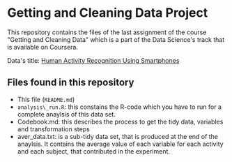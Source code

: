 # Getting and Cleaning Data Project
This repository contains the files of the  last assignment of the course "Getting and Cleaning Data" which is a part of the Data Science's track that is available on Coursera.

Data's title: [Human Activity Recognition Using Smartphones](http://archive.ics.uci.edu/ml/datasets/Human+Activity+Recognition+Using+Smartphones)

## Files found in this repository
- This file (``README.md``)
- `analysis\_run.R`: this constains the R-code which you have to run for a complete anaylsis of this data set.
- Codebook.md: this describes the process to get the tidy data, variables and transformation steps
- aver\_data.txt: is a sub-tidy data set, that is produced at the end of the anaylsis. It contains the average value of each variable for each activity and each subject, that contributed in the experiment.
